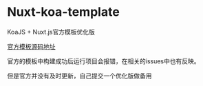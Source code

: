 # Nuxt-koa-template
KoaJS + Nuxt.js官方模板优化版 
 
[官方模板源码地址](https://github.com/nuxt-community/koa-template)

官方的模板中构建成功后运行项目会报错，在相关的issues中也有反映。
 
但是官方并没有及时更新，自己提交一个优化版做备用
